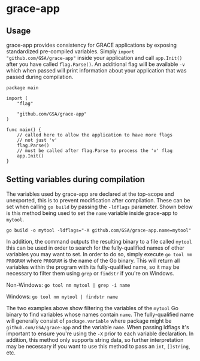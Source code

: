 # grace-app

## Usage

grace-app provides consistency for GRACE applications by exposing standardized pre-compiled variables. Simply `import "github.com/GSA/grace-app"` inside your application and call `app.Init()` after you have called `flag.Parse()`. An additional flag will be available `-v` which when passed will print information about your application that was passed during compilation.

```
package main

import (
	"flag"

	"github.com/GSA/grace-app"
)

func main() {
	// called here to allow the application to have more flags
	// not just 'v'
	flag.Parse()
	// must be called after flag.Parse to process the 'v' flag
	app.Init()
}
```

## Setting variables during compilation

The variables used by grace-app are declared at the top-scope and unexported, this is to prevent modification after compilation. These can be set when calling `go build` by passing the `-ldflags` parameter. Shown below is this method being used to set the `name` variable inside grace-app to `mytool`.

`
go build -o mytool -ldflags="-X github.com/GSA/grace-app.name=mytool"
`

In addition, the command outputs the resulting binary to a file called `mytool` this can be used in order to search for the fully-qualified names of other variables you may want to set. In order to do so, simply execute `go tool nm PROGRAM` where `PROGRAM` is the name of the Go binary. This will return all variables within the program with its fully-qualified name, so it may be necessary to filter them using `grep` or `findstr` if you're on Windows.

Non-Windows:
`
go tool nm mytool | grep -i name
`

Windows:
`
go tool nm mytool | findstr name
`

The two examples above show filtering the variables of the `mytool` Go binary to find variables whose names contain `name`. The fully-qualified name will generally consist of `package.variable` where package might be `github.com/GSA/grace-app` and the variable `name`. When passing ldflags it's important to ensure you're using the `-X` prior to each variable declaration. In addition, this method only supports string data, so further interpretation may be necessary if you want to use this method to pass an `int`, `[]string`, etc.